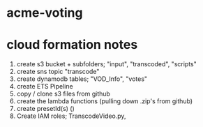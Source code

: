 # acme-voting

# cloud formation notes

1) create s3 bucket + subfolders; "input", "transcoded", "scripts"
2) create sns topic "transcode"
3) create dynamodb tables; "VOD_Info", "votes"
4) create ETS Pipeline
5) copy / clone s3 files from github
6) create the lambda functions (pulling down .zip's from github)
7) create presetId(s) ()
8) Create IAM roles; TranscodeVideo.py, 
